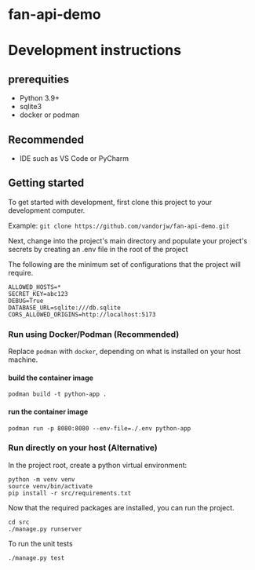 # fan-api-demo

# Development instructions
## prerequities
* Python 3.9+
* sqlite3
* docker or podman

## Recommended
* IDE such as VS Code or PyCharm


## Getting started
To get started with development, first clone this project to your development computer.

Example:
`git clone https://github.com/vandorjw/fan-api-demo.git`

Next, change into the project's main directory and populate your project's secrets by creating an .env file in the root of the project

The following are the minimum set of configurations that the project will require.
```
ALLOWED_HOSTS=*
SECRET_KEY=abc123
DEBUG=True
DATABASE_URL=sqlite:///db.sqlite
CORS_ALLOWED_ORIGINS=http://localhost:5173
```

### Run using Docker/Podman (Recommended)

Replace `podman` with `docker`, depending on what is installed on your host machine.

#### build the container image

`podman build -t python-app .`

#### run the container image

`podman run -p 8080:8080 --env-file=./.env python-app`

### Run directly on your host (Alternative)

In the project root, create a python virtual environment:

```
python -m venv venv
source venv/bin/activate
pip install -r src/requirements.txt
```

Now that the required packages are installed, you can run the project.

```
cd src
./manage.py runserver
```

To run the unit tests
```
./manage.py test
```

